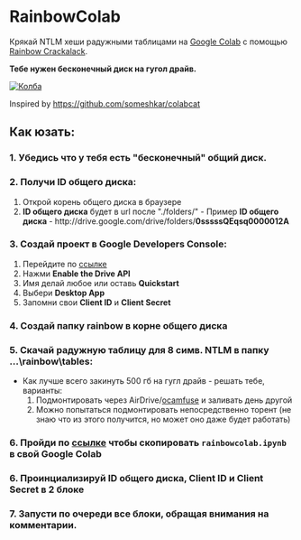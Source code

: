 # RainbowColab
Крякай NTLM хеши радужными таблицами на [Google Colab](https://colab.research.google.com) с помощью  [Rainbow Crackalack](https://github.com/jtesta/rainbowcrackalack).

**Тебе нужен бесконечный диск на гугол драйв.**

[![Колба](https://colab.research.google.com/assets/colab-badge.svg)](https://colab.research.google.com/github/HydroSausager/RainbowColab/blob/master/rainbowcolab.ipynb)

Inspired by https://github.com/someshkar/colabcat

## Как юзать:

### 1. Убедись что у тебя есть "бесконечный" общий диск.
### 2. Получи **ID общего диска**:
  1. Открой корень общего диска в браузере
  2. **ID общего диска** будет в url после "./folders/" 
    - Пример **ID общего диска** - httр://drive.google.com/drive/folders/**0sssssQEqsq0000012A**
   
### 3. Создай проект в Google Developers Console:
  1. Перейдите по [ссылке](https://developers.google.com/drive/api/v3/quickstart/python)
  2. Нажми **Enable the Drive API**
  3. Имя делай любое или оставь **Quickstart**
  4. Выбери **Desktop App**
  5. Запомни свои **Client ID** и **Client Secret**

### 4. Создай папку **rainbow** в корне **общего диска**

### 5. Скачай радужную таблицу для 8 симв. NTLM в папку ...\rainbow\tables:
  - Как лучше всего закинуть 500 гб на гугл драйв - решать тебе, варианты:
    1. Подмонтировать через AirDrive/[ocamfuse](https://github.com/astrada/google-drive-ocamlfuse) и заливать день другой
    2. Можно попытаться подмонтировать непосредственно торент (не знаю что из этого получится, но может оно даже будет работать)

### 6. Пройди по [ссылке](https://colab.research.google.com/github/HydroSausager/RainbowColab/blob/master/rainbowcolab.ipynb) чтобы скопировать `rainbowcolab.ipynb` в свой Google Colab

### 6. Проинциализируй **ID общего диска**, **Client ID** и **Client Secret** в 2 блоке
  
### 7. Запусти по очереди все блоки, обращая внимания на комментарии.

